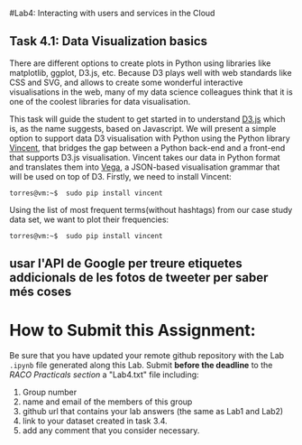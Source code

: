 #Lab4: Interacting with users and services in the Cloud


## Task 4.1:  Data Visualization basics
There are different options to create plots in Python using libraries like matplotlib, ggplot, D3.js, etc.  Because D3 plays well with web standards like CSS and SVG, and allows to create some wonderful interactive visualisations in the web, many of my data science colleagues think that it is one of the coolest libraries for data visualisation. 

This task will guide the student to get started in  to understand [D3.js](https://d3js.org) which is, as the name suggests, based on Javascript. We will present a simple option to support data D3 visualisation with Python using the Python library [Vincent](https://github.com/wrobstory/vincent), that bridges the gap between a Python back-end and a front-end that supports D3.js visualisation. Vincent takes our data in Python format and translates them into [Vega](https://github.com/trifacta/vega), a JSON-based visualisation grammar that will be used on top of D3.
Firstly, we need to install Vincent:

```
torres@vm:~$  sudo pip install vincent
```

Using the list of most frequent terms(without hashtags) from our case study data set, we want to plot their frequencies:


```
torres@vm:~$  sudo pip install vincent
```

## usar l'API de Google per treure etiquetes addicionals de les fotos de tweeter per saber més coses


# How to Submit this Assignment:  
Be sure that you have updated your remote github repository with  the Lab `.ipynb` file generated along this Lab. Submit **before the deadline** to the *RACO Practicals section* a "Lab4.txt" file including: 

1. Group number
2. name and email of the members of this group
3. github url that contains your lab answers (the same as Lab1 and Lab2)
4. link to your dataset created in task 3.4.
5. add any comment that you consider necessary.

